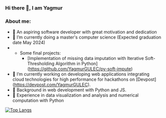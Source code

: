 ### Hi there 👋, I am Yagmur
### About me: 
 - 🌱 An aspiring software developer with great motivation and dedication
 - 🌱 I’m currently doing a master's computer science (Expected graduation date May 2024)
 - - Some final projects:
     - [Implementation of missing data imputation with  Iterative Soft-Thresholding Algorithm  in Python] (https://github.com/YagmurGULEC/py-soft-impute)
 - 🔭 I’m currently working on developing web applications integrating cloud technologies for high performance for hackathons on [Devpost] (https://devpost.com/YagmurGULEC).
 - 🔭 Background in web development with Python and JS.  
 - 🔭 Experience in data visualization and analysis and numerical computation with Python 

[![Top Langs](https://github-readme-stats.vercel.app/api/top-langs/?username=YagmurGULEC&layout=donut-vertical)](https://github.com/YagmurGULEC/github-readme-stats)


<!--
**YagmurGULEC/YagmurGULEC** is a ✨ _special_ ✨ repository because its `README.md` (this file) appears on your GitHub profile.

Here are some ideas to get you started:

- 🔭 I’m currently working on ...

- 👯 I’m looking to collaborate on ...
- 🤔 I’m looking for help with ...
- 💬 Ask me about ...

- 😄 Pronouns: ...
- ⚡ Fun fact: ...
-->

